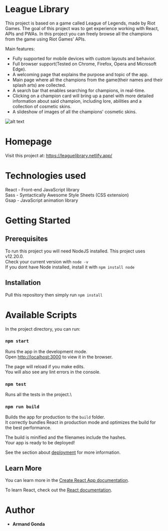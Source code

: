 # League Library

This project is based on a game called League of Legends, made by Riot Games. The goal of this project was to get experience working with React, APIs and PWAs.
In this project you can freely browse all the champions from the game using Riot Games' APIs.

Main features:
- Fully supported for mobile devices with custom layouts and behavior.
- Full browser support(Tested on Chrome, Firefox, Opera and Microsoft Edge).
- A welcoming page that explains the purpose and topic of the app.
- Main page where all the champions from the game(their names and their splash arts) are collected.
- A search bar that enables searching for champions, in real-time.
- Clicking on a champion card will bring up a panel with more detailed information about said champion, including lore, abilities and a collection of cosmetic skins.
- A slideshow of images of all the champions' cosmetic skins.



![alt text](https://i.gyazo.com/5ec8d9f237a400fb27fe882fd28898c9.jpg)

# Homepage
Visit this project at: https://leaguelibrary.netlify.app/

# Technologies used

React - Front-end JavaScript library\
Sass - Syntactically Awesome Style Sheets (CSS extension)\
Gsap - JavaScript animation library

# Getting Started
## Prerequisites

To run this project you will need NodeJS installed. This project uses v12.20.0.\
Check your current version with ``` node -v ```\
If you dont have Node installed, install it with ``` npm install node ```
## Installation

Pull this repository then simply run ``` npm install ```

# Available Scripts

In the project directory, you can run:

### `npm start`

Runs the app in the development mode.\
Open [http://localhost:3000](http://localhost:3000) to view it in the browser.

The page will reload if you make edits.\
You will also see any lint errors in the console.

### `npm test`

Runs all the tests in the project.\

### `npm run build`

Builds the app for production to the `build` folder.\
It correctly bundles React in production mode and optimizes the build for the best performance.

The build is minified and the filenames include the hashes.\
Your app is ready to be deployed!

See the section about [deployment](https://facebook.github.io/create-react-app/docs/deployment) for more information.

## Learn More

You can learn more in the [Create React App documentation](https://facebook.github.io/create-react-app/docs/getting-started).

To learn React, check out the [React documentation](https://reactjs.org/).

# Author

* **Armand Gonda**
